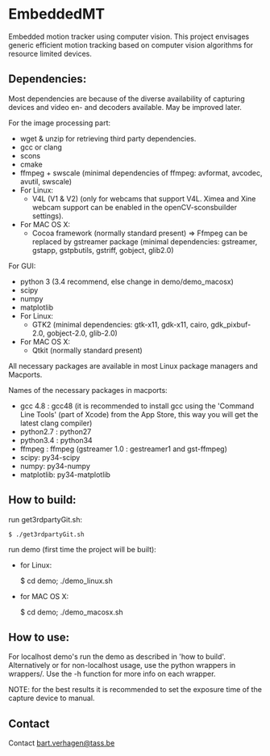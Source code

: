 EmbeddedMT
==========

Embedded motion tracker using computer vision. This project envisages generic efficient motion tracking based on computer vision algorithms for resource limited devices.

Dependencies:
-------------

Most dependencies are because of the diverse availability of capturing devices and video en- and decoders available. May be improved later.

For the image processing part:
- wget & unzip for retrieving third party dependencies.
- gcc or clang
- scons
- cmake
- ffmpeg + swscale (minimal dependencies of ffmpeg: avformat, avcodec, avutil, swscale)
- For Linux:
	- V4L (V1 & V2) (only for webcams that support V4L. Ximea and Xine webcam support can be enabled in the openCV-sconsbuilder settings).
- For MAC OS X:
	- Cocoa framework (normally standard present)
=> Ffmpeg can be replaced by gstreamer package (minimal dependencies: gstreamer, gstapp, gstpbutils, gstriff, gobject, glib2.0)

For GUI:
- python 3 (3.4 recommend, else change in demo/demo\_macosx)
- scipy
- numpy
- matplotlib
- For Linux:
	- GTK2 (minimal dependencies: gtk-x11, gdk-x11, cairo, gdk\_pixbuf-2.0, gobject-2.0, glib-2.0)
- For MAC OS X:
 	- Qtkit (normally standard present)

All necessary packages are available in most Linux package managers and Macports.

Names of the necessary packages in macports:
- gcc 4.8 : gcc48 (it is recommended to install gcc using the 'Command Line Tools' (part of Xcode) from the App Store, this way you will get the latest clang compiler)
- python2.7 : python27
- python3.4 : python34
- ffmpeg : ffmpeg (gstreamer 1.0 : gestreamer1 and gst-ffmpeg)
- scipy: py34-scipy
- numpy: py34-numpy
- matplotlib: py34-matplotlib

How to build:
-------------
run get3rdpartyGit.sh:	

	$ ./get3rdpartyGit.sh

run demo (first time the project will be built):
- for Linux:	

	$ cd demo; ./demo_linux.sh
		
- for MAC OS X:	

	$ cd demo; ./demo_macosx.sh

How to use:
-----------
For localhost demo's run the demo as described in 'how to build'. Alternatively or for non-localhost usage, use the python wrappers in wrappers/. Use the -h function for more info on each wrapper.

NOTE: for the best results it is recommended to set the exposure time of the capture device to manual.

Contact
-------
Contact bart.verhagen@tass.be
